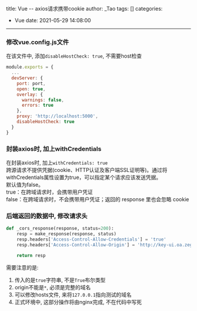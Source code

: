 title: Vue -- axios请求携带cookie
author: _Tao
tags: []
categories:
  - Vue
date: 2021-05-29 14:08:00
---
### 修改vue.config.js文件
在该文件中, 添加`disableHostCheck: true`, 不需要host检查
```javascript
module.exports = {
  ...
  devServer: {
    port: port,
    open: true,
    overlay: {
      warnings: false,
      errors: true
    },
    proxy: 'http://localhost:5000',
    disableHostCheck: true
  }
}
```

### 封装axios时, 加上withCredentials
在封装axios时, 加上`withCredentials: true`<br/>
跨源请求不提供凭据(cookie、HTTP认证及客户端SSL证明等)。通过将withCredentials属性设置为true，可以指定某个请求应该发送凭据。<br/>
默认值为false。<br/>
true：在跨域请求时，会携带用户凭证<br/>
false：在跨域请求时，不会携带用户凭证；返回的 response 里也会忽略 cookie<br/>

### 后端返回的数据中, 修改请求头
```python
def _cors_response(response, status=200):
    resp = make_response(response, status)
    resp.headers['Access-Control-Allow-Credentials'] = 'true'
    resp.headers['Access-Control-Allow-Origin'] = 'http://key-ui.oa.zego.im:9528'

    return resp
```
需要注意的是:
1. 传入的是`true`字符串, 不是`True`布尔类型
2. origin不能是`*`, 必须是完整的域名
3. 可以修改hosts文件, 来将`127.0.0.1`指向测试的域名
4. 正式环境中, 这部分操作将由nginx完成, 不在代码中写死